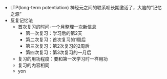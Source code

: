 - LTP(long-term potentiation)
  神经元之间的联系呗长期激活了，大脑的”记忆之源“
- 反复记忆法
	- 首次复习的时间-一个月整理一次新信息
		- 第一次复习：学习后的第2天
		- 第二次复习：首次复习的1周后
		- 第三次复习：第2次复习的2周后
		- 第四次复习：第3次复习的一月后
	- 复习的用功程度：要和第一次学习时一样用功
	- 复习的内容相同
	- yon